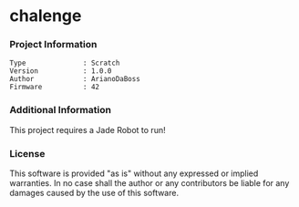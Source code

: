 chalenge
================



### Project Information
```
Type              : Scratch
Version           : 1.0.0
Author            : ArianoDaBoss
Firmware          : 42
```

### Additional Information
This project requires a Jade Robot to run!

### License
This software is provided "as is" without any expressed or implied warranties.  In no case shall the author or any contributors be liable for any damages caused by the use of this software.

